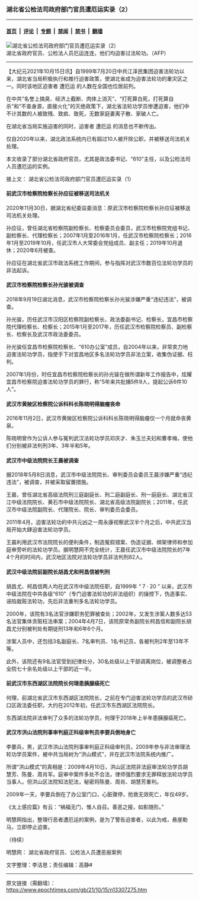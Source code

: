 ### 湖北省公检法司政府部门官员遭厄运实录（2）

---

#### [首页](../../../..?n13307275) &nbsp;|&nbsp; [评论](../../../../../epoch-comment?n13307275) &nbsp;|&nbsp; [专题](../../../../../epoch-special?n13307275) &nbsp;|&nbsp; [禁闻](../../../../../epoch-news?n13307275) &nbsp;|&nbsp; [禁书](../../../../../books?n13307275) &nbsp;|&nbsp; [翻墙](https://github.com/gfw-breaker/nogfw/blob/master/README.md?n13307275)


<div><img alt="湖北省公检法司政府部门官员遭厄运实录（2）" class="attachment-djy_600_400 size-djy_600_400 wp-post-image" src="https://i.epochtimes.com/assets/uploads/2021/10/id13307534-AFP-600x370.jpg"/>
<div class="caption">
 湖北省政府官员、公检法人员厄运连连，他们均迫害过法轮功。（AFP）
</div></div><hr/><div class="post_content" id="artbody" itemprop="articleBody">
 <!-- article content begin -->
 <p>
  【大纪元2021年10月15日讯】自1999年7月20日中共江泽民集团迫害法轮功以来，湖北省当局积极执行和推行迫害政策，使湖北省成为迫害法轮功的重灾区之一。同时该地区迫害者
  <ok href="https://www.epochtimes.com/gb/tag/%E9%81%AD%E5%8E%84%E8%BF%90.html">
   遭厄运
  </ok>
  的人数在全国也位居前列。
 </p>
 <p>
  在中共“名誉上搞臭、经济上截断、肉体上消灭”、“打死算白死，打死算自杀”和“不查身源，直接火化”的灭绝政策下，湖北省法轮功学员惨遭迫害，他们中不计其数的人被致残、致疯、致死，无数家庭妻离子散、家破人亡。
 </p>
 <p>
  在湖北省当局实施迫害的同时，迫害者
  <ok href="https://www.epochtimes.com/gb/tag/%E9%81%AD%E5%8E%84%E8%BF%90.html">
   遭厄运
  </ok>
  的消息也不断传出。
 </p>
 <p>
  仅自2020年以来，湖北政法系统内已有超过10人被开除公职，并被移送司法机关处理。
 </p>
 <p>
  本文收录了部分湖北省政府官员，尤其是政法委书记、“610”主任，以及公检法司人员遭厄运的实例。
 </p>
 <p>
  接上文：
  <ok href="https://www.epochtimes.com/gb/21/10/13/n13302225.htm">
   湖北省公检法司政府部门官员遭厄运实录（1）
  </ok>
 </p>
 <h4>
  <b>
   前武汉市检察院检察长孙应征被移送司法机关
  </b>
 </h4>
 <p>
  2020年11月30日，据湖北省纪委监委消息：原武汉市检察院检察长孙应征被移送司法机关处理。
 </p>
 <p>
  孙应征，曾任湖北省检察院副检察长、检察委员会委员，武汉市检察院党组书记、副检察长、代理检察长；2007年1月至2016年1月，任武汉市检察院检察长；2016年1月至2019年10月，任武汉市人大常委会党组成员、副主任；2019年10月退休；2020年6月被查。
 </p>
 <p>
  孙应征在湖北省武汉市政法系统工作期间，参与指挥对武汉市数百位法轮功学员的非法起诉。
 </p>
 <h4>
  <b>
   武汉市检察院检察长孙光骏被调查
  </b>
 </h4>
 <p>
  2018年9月19日湖北消息，武汉市检察院检察长孙光骏涉嫌严重“违纪违法”，被调查。
 </p>
 <p>
  孙光骏，历任武汉市汉阳区检察院副检察长、政法委副书记、检察长，宜昌市检察院代理检察长、检察长；2015年1月至2017年，历任武汉市检察院检察员、副检察长、检察长及武汉市政法委委员。
 </p>
 <p>
  孙光骏任宜昌市检察院检察长、“610办公室”成员，自2004年以来，非常卖力地迫害法轮功学员，指使手下对宜昌地区多名法轮功学员非法立案，收集伪证据、枉判。
 </p>
 <p>
  2007年1月份，时任宜昌市检察院检察长的孙光骏在做所谓新年工作报告中，炫耀宜昌市检察院迫害法轮功学员的罪行，称“5年来共批捕5件9人，提起公诉6件10人”。
 </p>
 <h4>
  <b>
   武汉市黄陂区检察院公诉科科长陈晓明得脑瘤丧命
  </b>
 </h4>
 <p>
  2016年11月2日，武汉市黄陂区检察院公诉科科长陈晓明得脑瘤仅一个月就命丧黄泉。
 </p>
 <p>
  陈晓明曾作为公诉人参与冤判武汉法轮功学员邓庆才、朱玉兰夫妇和曹孝梅，使他们分别被非法判刑3年、3年半和5年。
 </p>
 <h4>
  <b>
   武汉市中级法院院长王晨被调查
  </b>
 </h4>
 <p>
  据2018年5月8日消息，武汉市中级法院院长、审判委员会委员王晨涉嫌严重“违纪违法”，被调查，并被采取留置措施。
 </p>
 <p>
  王晨，曾任湖北省高级法院刑三庭副庭长、刑二庭副庭长、刑一庭庭长、湖北省汉江中级法院院长、黄石市中级法院院长、湖北省高级法院副院长；2011年，任武汉市中级法院副院长、代理院长、院长、审判委员会委员。
 </p>
 <p>
  2011年4月，迫害法轮功的中共元凶之一周永康视察武汉半个月之后，中共武汉当局开始大肆迫害法轮功学员。
 </p>
 <p>
  王晨利用武汉市法院院长的便利条件，制造冤假错案、伪造证据、绑架律师和参加庭审旁听的法轮功学员。据明慧网不完全统计，王晨任武汉市中级法院院长的7年4个月的时间内，武汉地区法院对法轮功学员非法判刑82人。
 </p>
 <h4>
  <b>
   武汉中级法院前副院长胡昌尤和柯昌信被判刑
  </b>
 </h4>
 <p>
  胡昌尤、柯昌信两人均在武汉市中级法院任职，自1999年
  <span class="s1">
   “
  </span>
  7
  <span class="s1">
   ·
  </span>
  20
  <span class="s1">
   ”
  </span>
  以来，武汉市中级法院在中共各级“610”（专门迫害法轮功的非法组织）的操控下，伪造事实、诬陷栽赃法轮功，先后非法重判多名法轮功学员。
 </p>
 <p>
  2000年，该院有3名法官涉嫌职务犯罪被查处；2002年，又发生涉案人数多达53名法官集体贪赃枉法串案；2004年4月7日，该院原常务副院长柯昌信和副院长胡昌尤分别被判处有期徒刑13年和6年6个月。
 </p>
 <p>
  涉案人员中，还包括3名副庭长、7名审判员、1名书记员，各被判刑2年至13年不等。
 </p>
 <p>
  此外，该院还有9名法官受到纪律处分，30名处级以上干部调离岗位，被调整者占全院七十余名处级以上干部的近一半。
 </p>
 <h4>
  <b>
   前武汉市东西湖区法院院长何理患胰腺癌死亡
  </b>
 </h4>
 <p>
  何理，前湖北省武汉市东西湖区法院院长，之前在专门迫害法轮功学员的武汉市硚口区政法委任职，大约在2012年初，任武汉市东西湖区法院院长。
 </p>
 <p>
  东西湖法院非法审判了众多的法轮功学员，何理于2018年上半年患胰腺癌死亡。
 </p>
 <h4>
  <b>
   武汉市洪山法院刑事审判庭正科级审判员李要兵倒地身亡
  </b>
 </h4>
 <p>
  李要兵，男，武汉市洪山法院刑事审判庭正科级审判员，2009年参与非法审理法轮功学员案件，被中共当局树为“洪山模式”，并在武汉市法院系统内推广。
 </p>
 <p>
  所谓“洪山模式”的真相是：2009年4月10日，洪山区法院非法庭审法轮功学员胡慧芳、陈曼、周肖军。庭审中案件多处不合法，律师强烈要求无罪释放法轮功学员当事人。但洪山区法院知法犯法，秘密将陈曼、周肖、胡慧芳重判。
 </p>
 <p>
  2009年一天，李要兵倒在了办公室门口，心脏骤停，抢救无效死亡，年仅49岁。
 </p>
 <p>
  《太上感应篇》有云：“祸福无门，惟人自召。善恶之报，如影随形。”
 </p>
 <p>
  明慧网指出，整理行恶者遭厄运的案例，是为了警告迫害者，以此为戒，悬崖勒马，立即停止迫害。
 </p>
 <p>
  （待续）
 </p>
 <p>
  明慧网：
  <ok href="http://big5.minghui.org/mh/articles/2021/10/13/湖北省政府官员、公检法人员遭恶报案例-432473.html">
   湖北省政府官员、公检法人员遭恶报案例
  </ok>
 </p>
 <p>
  文字整理：李洁思；责任编辑：高静#
 </p>
 <!-- article content end -->
 <div id="below_article_ad">
 </div>
</div>


---

原文链接（需翻墙）：https://www.epochtimes.com/gb/21/10/15/n13307275.htm